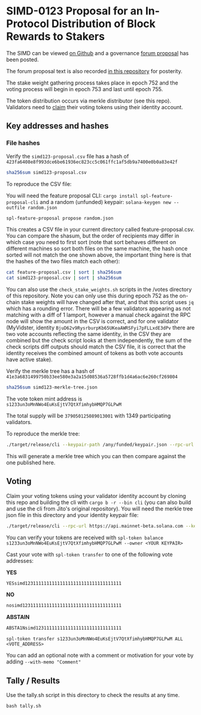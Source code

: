 # SIMD-0123 Proposal for an In-Protocol Distribution of Block Rewards to Stakers

The SIMD can be viewed [on Github](https://github.com/solana-foundation/solana-improvement-documents/blob/0131156ec2a189d2a570bb23631bf00c899d9dcf/proposals/0123-block-fee-distribution.md) and a governance [forum proposal](https://forum.solana.com/t/proposal-for-an-in-protocol-distribution-of-block-rewards-to-stakers/3295) has been posted.

The forum proposal text is also recorded [in this repository](https://github.com/laine-sa/solgov-distributor/blob/master/votes/simd0123/PROPOSAL.md) for posterity.

The stake weight gathering process takes place in epoch 752 and the voting process will begin in epoch 753 and last until epoch 755.

The token distribution occurs via merkle distributor (see this repo). Validators need to [claim](https://github.com/laine-sa/solgov-distributor) their voting tokens using their identity account.

## Key addresses and hashes

### File hashes

Verify the `simd123-proposal.csv` file has a hash of `423fa6408e8f993dce6be61936ec823cc5c061ffc1af5db9a7400e0b0a83e42f`

```bash
sha256sum simd123-proposal.csv
```

To reproduce the CSV file:

You will need the feature proposal CLI: `cargo install spl-feature-proposal-cli`
and a random (unfunded) keypair: `solana-keygen new --outfile random.json`

```bash
spl-feature-proposal propose random.json
```

This creates a CSV file in your current directory called feature-proposal.csv. You can compare the shasum, but the order of recipients may differ in which case you need to first sort (note that sort behaves different on different machines so sort both files on the same machine, the hash once sorted will not match the one shown above, the important thing here is that the hashes of the two files match each other):

```bash
cat feature-proposal.csv | sort | sha256sum
cat simd123-proposal.csv | sort | sha256sum
```

You can also use the `check_stake_weights.sh` scripts in the /votes directory of this repository. Note you can only use this during epoch 752 as the on-chain stake weights will have changed after that, and that this script uses `jq` which has a rounding error. There will be a few validators appearing as not matching with a diff of 1 lamport, however a manual check against the RPC node will show the amount in the CSV is correct, and for one validator (MyVidster, identity `BjuD62v9RysrburpKb65UKeaAWRSFyi7pFLLxdE3dPv` there are two vote accounts reflecting the same identity, in the CSV they are combined but the check script looks at them independently, the sum of the check scripts diff outputs should match the CSV file, it is correct that the identity receives the combined amount of tokens as both vote accounts have active stake).

Verify the merkle tree has a hash of `41e3a6831499750b33ee580e3a2a15d08536a5728ffb1d4a6ac6e260cf269804`

```bash
sha256sum simd123-merkle-tree.json
```

The vote token mint address is `s1233un3oMnNWo4EuKsEjtV7QtXfimhybHMQP7GLPwM`

The total supply will be `379050125089013001` with 1349 participating validators.

To reproduce the merkle tree:

```bash
./target/release/cli --keypair-path /any/funded/keypair.json --rpc-url https://api.mainnet-beta.solana.com --mint s1233un3oMnNWo4EuKsEjtV7QtXfimhybHMQP7GLPwM create-merkle-tree --csv-path ./votes/simd0123/simd123-proposal.csv --merkle-tree-path simd-0123-merkle-tree-to-verify.json
```

This will generate a merkle tree which you can then compare against the one published here.

## Voting

Claim your voting tokens using your validator identity account by cloning this repo and building the cli with `cargo b -r --bin cli` (you can also build and use the cli from Jito's original repository). You will need the merkle tree json file in this directory and your identity keypair file:

```bash
./target/release/cli --rpc-url https://api.mainnet-beta.solana.com --keypair-path <YOUR KEYPAIR> --airdrop-version 0 --mint s1233un3oMnNWo4EuKsEjtV7QtXfimhybHMQP7GLPwM --program-id mERKcfxMC5SqJn4Ld4BUris3WKZZ1ojjWJ3A3J5CKxv claim --merkle-tree-path ./votes/simd0123/simd123-merkle-tree.json
```

You can verify your tokens are received with `spl-token balance s1233un3oMnNWo4EuKsEjtV7QtXfimhybHMQP7GLPwM --owner <YOUR KEYPAIR>`

Cast your vote with `spl-token transfer` to one of the following vote addresses:

**YES**
```bash
YESsimd123111111111111111111111111111111111
```

**NO**
```bash
nosimd1231111111111111111111111111111111111
```

**ABSTAIN**
```bash
ABSTA1Nsimd12311111111111111111111111111111
```

`spl-token transfer s1233un3oMnNWo4EuKsEjtV7QtXfimhybHMQP7GLPwM ALL <VOTE_ADDRESS>`

You can add an optional note with a comment or motivation for your vote by adding `--with-memo "Comment"`

## Tally / Results
Use the tally.sh script in this directory to check the results at any time.

`bash tally.sh`
